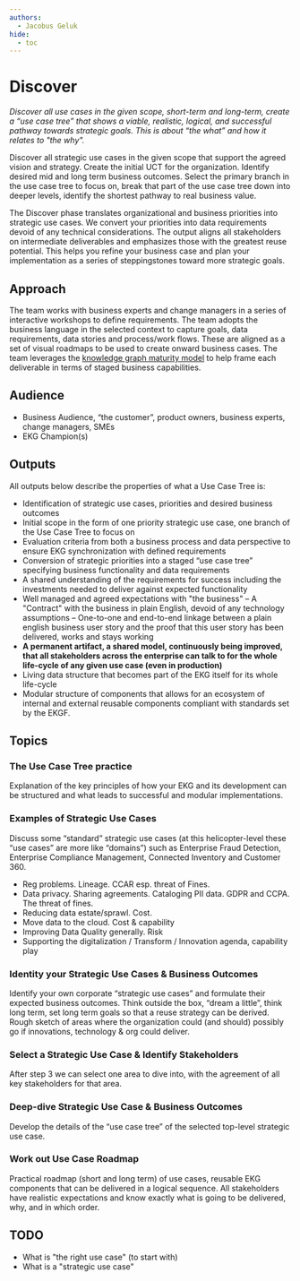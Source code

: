```yaml
---
authors:
  - Jacobus Geluk
hide:
  - toc
---
```

# Discover

<!--summary-start-->
_Discover all use cases in the given scope, short-term and long-term, 
create a “use case tree” that shows a viable, realistic, logical,
and successful pathway towards strategic goals.
This is about “the what” and how it relates to "the why"._
<!--summary-end-->

Discover all strategic use cases in the given scope that support the agreed vision
and strategy. Create the initial UCT for the organization. Identify desired mid and long term
business outcomes. Select the primary branch in the use case tree to focus on, break that part
of the use case tree down into deeper levels, identify the shortest pathway to real business
value.

The Discover phase translates organizational and business priorities into 
strategic use cases. 
We convert your priorities into data requirements devoid of any technical considerations. 
The output aligns all stakeholders on intermediate deliverables and emphasizes those with 
the greatest reuse potential. 
This helps you refine your business case and plan your implementation as a series of 
steppingstones toward more strategic goals.

## Approach

The team works with business experts and change managers in a series of interactive
workshops to define requirements. 
The team adopts the business language in the selected context to capture goals, 
data requirements, data stories and process/work flows. 
These are aligned as a set of visual roadmaps to be used to create onward business
cases. 
The team leverages the [knowledge graph maturity model](../../vocab/maturity-model.md) 
to help frame each deliverable in terms of staged business capabilities.

## Audience

- Business Audience, “the customer”, product owners, business experts, change managers, SMEs
- EKG Champion(s)

## Outputs 

All outputs below describe the properties of what a Use Case Tree is:

- Identification of strategic use cases, priorities and desired business outcomes
- Initial scope in the form of one priority strategic use case, 
  one branch of the Use Case Tree to focus on
- Evaluation criteria from both a business process and data perspective to ensure 
  EKG synchronization with defined requirements
- Conversion of strategic priorities into a staged “use case tree” specifying 
  business functionality and data requirements
- A shared understanding of the requirements for success including the investments 
  needed to deliver against expected functionality
- Well managed and agreed expectations with "the business"
   – A "Contract" with the business in plain English, devoid of any technology assumptions
   – One-to-one and end-to-end linkage between a plain english business user story and the proof
     that this user story has been delivered, works and stays working
- **A permanent artifact, a shared model, continuously being improved, that all stakeholders across
  the enterprise can talk to for the whole life-cycle of any given use case (even in production)**
- Living data structure that becomes part of the EKG itself for its whole life-cycle
- Modular structure of components that allows for an ecosystem of internal and external reusable
  components compliant with standards set by the EKGF.

## Topics

### The Use Case Tree practice

Explanation of the key principles of how your EKG and its development can be structured and what
leads to successful and modular implementations.

### Examples of Strategic Use Cases

Discuss some “standard” strategic use cases (at this helicopter-level these “use cases” are more like
“domains”) such as Enterprise Fraud Detection, Enterprise Compliance Management, Connected Inventory 
and Customer 360.

- Reg problems. Lineage. CCAR esp. threat of Fines.
- Data privacy. Sharing agreements. Cataloging PII data. GDPR and CCPA. The threat of fines.
- Reducing data estate/sprawl. Cost.
- Move data to the cloud. Cost & capability
- Improving Data Quality generally. Risk
- Supporting the digitalization / Transform / Innovation agenda, capability play

### Identity your Strategic Use Cases & Business Outcomes

Identify your own corporate “strategic use cases” and formulate their expected business outcomes.
Think outside the box, “dream a little”, think long term, set long term goals so that a reuse strategy
can be derived. Rough sketch of areas where the organization could (and should) possibly go if
innovations, technology & org could deliver.

### Select a Strategic Use Case & Identify Stakeholders

After step 3 we can select one area to dive into, with the agreement of all key stakeholders for that
area.

### Deep-dive Strategic Use Case & Business Outcomes

Develop the details of the “use case tree” of the selected top-level strategic use case.

### Work out Use Case Roadmap

Practical roadmap (short and long term) of use cases, reusable EKG components that can be
delivered in a logical sequence. 
All stakeholders have realistic expectations and know exactly what is going to be delivered, 
why, and in which order.

## TODO

- What is "the right use case" (to start with)
- What is a "strategic use case"


